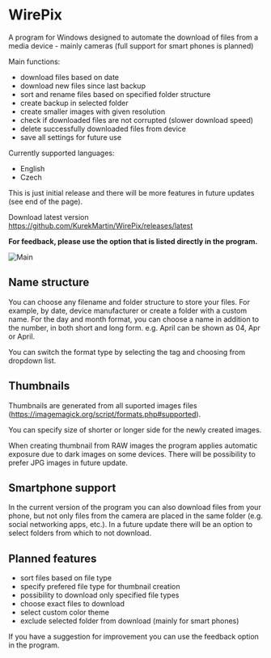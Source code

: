 # WirePix
A program for Windows designed to automate the download of files from a media device - mainly cameras (full support for smart phones is planned)

Main functions:
- download files based on date
- download new files since last backup
- sort and rename files based on specified folder structure
- create backup in selected folder
- create smaller images with given resolution
- check if downloaded files are not corrupted (slower download speed)
- delete successfully downloaded files from device
- save all settings for future use

Currently supported languages:
- English
- Czech

This is just initial release and there will be more features in future updates (see end of the page).

Download latest version https://github.com/KurekMartin/WirePix/releases/latest

**For feedback, please use the option that is listed directly in the program.**

![Main](https://user-images.githubusercontent.com/79570332/164648004-d3749cd4-3c7e-4b7e-bb43-5694332c95f1.png)

## Name structure
You can choose any filename and folder structure to store your files. For example, by date, device manufacturer or create a folder with a custom name.
For the day and month format, you can choose a name in addition to the number, in both short and long form. e.g. April can be shown as 04, Apr or April.

You can switch the format type by selecting the tag and choosing from dropdown list.

## Thumbnails
Thumbnails are generated from all suported images files (https://imagemagick.org/script/formats.php#supported).

You can specify size of shorter or longer side for the newly created images.

When creating thumbnail from RAW images the program applies automatic exposure due to dark images on some devices. There will be possibility to prefer JPG images in future update.

## Smartphone support
In the current version of the program you can also download files from your phone, but not only files from the camera are placed in the same folder (e.g. social networking apps, etc.). In a future update there will be an option to select folders from which to not download.

## Planned features
- sort files based on file type
- specify prefered file type for thumbnail creation
- possibility to download only specified file types
- choose exact files to download
- select custom color theme
- exclude selected folder from download (mainly for smart phones)

If you have a suggestion for improvement you can use the feedback option in the program.

